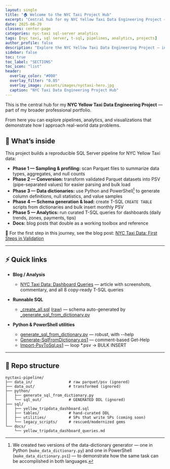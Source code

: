 ```yaml
---
layout: single
title: "🏠 Welcome to the NYC Taxi Project Hub"
excerpt: "Central hub for my NYC Yellow Taxi Data Engineering Project — pipelines, analytics, and documentation."
date: 2025-08-29
classes: center-page
categories: nyc-taxi sql-server analytics
tags: [nyc taxi, sql server, t-sql, pipelines, analytics, projects]
author_profile: false
description: "Explore the NYC Yellow Taxi Data Engineering Project — ingestion, validation, pipelines, dashboards, and analytics."
sidebar: false
toc: true
toc_label: "SECTIONS"
toc_icon: "list"
header:
  overlay_color: "#000"
  overlay_filter: "0.85"
  overlay_image: /assets/images/nyctaxi-hero.jpg
  caption: "NYC Taxi Data Engineering Project Hub"
---
```


<a id="toc" class="visually-hidden"></a>


This is the central hub for my **NYC Yellow Taxi Data Engineering Project** — part of my broader professional portfolio.
 
From here you can explore pipelines, analytics, and visualizations that demonstrate how I approach real-world data problems.

## 📖 What’s inside

This project builds a reproducible SQL Server pipeline for NYC Yellow Taxi data:

- **Phase 1 — Sampling & profiling:** scan Parquet files to summarize data types, aggregates, and null counts
- **Phase 2 — Conversion:** transform validated Parquet datasets into PSV (pipe-separated values) for easier parsing and bulk load
- **Phase 3 — Data dictionaries:** use Python and PowerShell[^1] to generate column definitions, null statistics, and value samples
- **Phase 4 — Schema generation & load:** create T-SQL `CREATE TABLE` scripts from dictionaries and bulk insert monthly PSV
- **Phase 5 — Analytics:** run curated T-SQL queries for dashboards (daily trends, zones, payments, tips)
- **Docs:** blog posts that double as a working toolbox and reference

🔗 For the first step in this journey, see the blog post: [NYC Taxi Data: First Steps in Validation](/2025/08/25/nyctaxi-pipeline.html)

[^1]: We created two versions of the data-dictionary generator — one in Python (`make_data_dictionary.py`) and one in PowerShell (`make_data_dictionary.ps1`) — to demonstrate how the same task can be accomplished in both languages.

---

## ⚡ Quick links

- **Blog / Analysis**  
  - [NYC Taxi Data: Dashboard Queries](/2025/08/29/nyc-taxi-dashboard-queries.html) — article with screenshots, commentary, and all 8 copy-ready T-SQL queries

- **Runnable SQL**  
  - <a href="https://github.com/michaelshawnlockwood/nyctaxi-pipeline/blob/main/sql/create_all.sql" target="_blank" rel="noopener">_create_all.sql</a> (<a href="https://raw.githubusercontent.com/michaelshawnlockwood/nyctaxi-pipeline/main/sql/create_all.sql" target="_blank" rel="noopener">raw</a>) — schema auto-generated by <a href="https://raw.githubusercontent.com/michaelshawnlockwood/nyctaxi-pipeline/main/python/generate_sql_from_dictionary.py" target="_blank" rel="noopener">_generate_sql_from_dictionary.py</a>

- **Python & PowerShell utilities**  
  - <a href="https://raw.githubusercontent.com/michaelshawnlockwood/nyctaxi-pipeline/main/python/generate_sql_from_dictionary.py" target="_blank" rel="noopener">generate_sql_from_dictionary.py</a> — robust, with --help  
  - <a href="https://raw.githubusercontent.com/michaelshawnlockwood/nyctaxi-pipeline/main/powershell/Generate-SqlFromDictionary.ps1" target="_blank" rel="noopener">Generate-SqlFromDictionary.ps1</a> — comment-based Get-Help  
  - <a href="https://raw.githubusercontent.com/michaelshawnlockwood/nyctaxi-pipeline/main/powershell/Import-PsvToSql.ps1" target="_blank" rel="noopener">Import-PsvToSql.ps1</a> — loop *.psv → BULK INSERT

---

## 🧩 Repo structure

```text
nyctaxi-pipeline/
├── data_in/                # raw parquet/psv (ignored)
├── data_out/               # transformed (ignored)
├── python/
│   ├── generate_sql_from_dictionary.py
│   └── sql_out/            # GENERATED DDL (ignored)
├── sql/
│   ├── yellow_tripdata_dashboard.sql
│   ├── tables/             # hand-curated DDL
│   ├── utilities/          # SPs that write SPs (coming soon)
│   └── legacy_scripts/     # rescued/modernized gems
└── docs/
    └── yellow_tripdata_dashboard_queries.md
```
